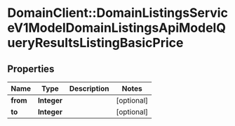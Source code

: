 # DomainClient::DomainListingsServiceV1ModelDomainListingsApiModelQueryResultsListingBasicPrice

## Properties
Name | Type | Description | Notes
------------ | ------------- | ------------- | -------------
**from** | **Integer** |  | [optional] 
**to** | **Integer** |  | [optional] 


